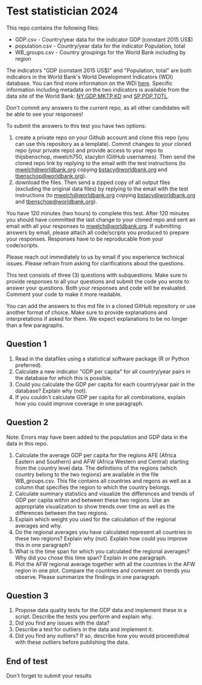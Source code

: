 # Test statistician 2024

This repo contains the following files:
- GDP.csv - Country/year data for the indicator GDP (constant 2015 US$)
- population.csv - Country/year data for the indicator Population, total
- WB_groups.csv - Country groupings for the World Bank including by region

The indicators "GDP (constant 2015 US$)" and "Population, total" are both indicators in the World Bank's World Development Indicators (WDI) database. You can find more information on the WDI [here](https://datatopics.worldbank.org/world-development-indicators/). Specific information including metadata on the two indicators is available from the data site of the World Bank:  [NY.GDP.MKTP.KD](https://data.worldbank.org/indicator/NY.GDP.MKTP.KD) and [SP.POP.TOTL](https://data.worldbank.org/indicator/SP.POP.TOTL).

Don't commit any answers to the current repo, as all other candidates will be able to see your responses!

To submit the answers to this test you have two options: 
1)  create a private repo on your Github account and clone this repo (you can use this repository as a template). Commit changes to your cloned repo (your private repo) and provide access to your repo to thijsbenschop, mwelch750, stacybri (GitHub usernames). Then send the cloned repo link by replying to the email with the test instructions (to mwelch@worldbank.org copying bstacy@worldbank.org and tbenschop@worldbank.org). 
2)  download the files. Then send a zipped copy of all output files (excluding the original data files) by replying to the email with the test instructions (to mwelch@worldbank.org copying bstacy@worldbank.org and tbenschop@worldbank.org). 

You have 120 minutes (two hours) to complete this test. After 120 minutes you should have committed the last change to your cloned repo and sent an email with all your responses to mwelch@worldbank.org. If submitting answers by email, please attach all code/scripts you produced to prepare your responses. Responses have to be reproducable from your code/scripts.

Please reach out immediately to us by email if you experience technical issues. Please refrain from asking for clarifications about the questions.

This test consists of three (3) questions with subquestions. Make sure to provide responses to all your questions and submit the code you wrote to answer your questions. Both your responses and code will be evaluated. Comment your code to make it more readable.

You can add the answers to this md file in a cloned GitHub repository or use another format of choice. Make sure to provide explanations and interpretations if asked for them. We expect explanations to be no longer than a few paragraphs.

## Question 1
1) Read in the datafiles using a statistical software package (R or Python preferred).
2) Calculate a new indicator "GDP per capita" for all country/year pairs in the database for which this is possible.
3) Could you calculate the GDP per capita for each country/year pair in the database? Explain why (not).
4) If you couldn't calculate GDP per capita for all combinations, explain how you could improve coverage in one paragraph.

## Question 2
Note: Errors may have been added to the population and GDP data in the data in this repo.

1) Calculate the average GDP per capita for the regions AFE (Africa Eastern and Southern) and AFW (Africa Western and Central) starting from the country level data. The definitions of the regions (which country belong to the two regions) are available in the file WB_groups.csv. This file contains all countries and regons as well as a column that specifies the region to which the country belongs.
2) Calculate summary statistics and visualize the differences and trends of GDP per capita within and between these two regions. Use an appropriate visualization to show trends over time as well as the differences between the two regions.
3) Explain which weight you used for the calculation of the regional averages and why.
4) Do the regional averages you have calculated represent all countries in these two regions? Explain why (not). Explain how could you improve this in one paragraph? 
5) What is the time span for which you calculated the regional averages? Why did you chose this time span? Explain in one paragraph.
6) Plot the AFW regional average together with all the countries in the AFW region in one plot. Compare the countries and comment on trends you observe. Please summarize the findings in one paragraph.

## Question 3
1) Propose data quality tests for the GDP data and implement these in a script. Describe the tests you perform and explain why.
2) Did you find any issues with the data?
3) Describe a test for outliers in the data and implement it.
4) Did you find any outliers? If so, describe how you would proceed\deal with these outliers before publishing the data.

## End of test
Don't forget to submit your results
